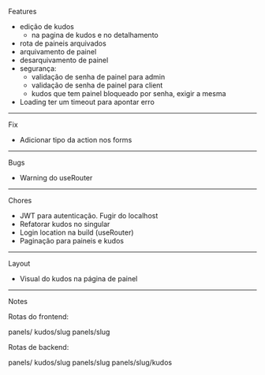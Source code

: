 Features

- edição de kudos
  - na pagina de kudos e no detalhamento
- rota de paineis arquivados
- arquivamento de painel
- desarquivamento de painel
- segurança:
  - validação de senha de painel para admin
  - validação de senha de painel para client
  - kudos que tem painel bloqueado por senha, exigir a mesma
- Loading ter um timeout para apontar erro

-----

Fix

- Adicionar tipo da action nos forms

-----

Bugs

- Warning do useRouter

-----

Chores

- JWT para autenticação. Fugir do localhost
- Refatorar kudos no singular
- Login location na build (useRouter)
- Paginação para paineis e kudos

-----

Layout

- Visual do kudos na página de painel

-----

Notes

Rotas do frontend:

panels/
kudos/slug
panels/slug

Rotas de backend:

panels/
kudos/slug
panels/slug
panels/slug/kudos
